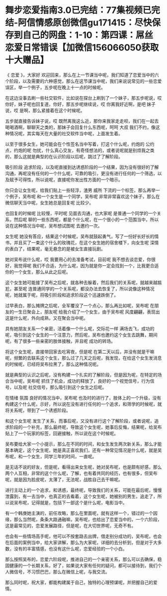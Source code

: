 # 舞步恋爱指南3.0已完结：77集视频已完结-阿信情感原创微信gu171415：尽快保存到自己的网盘：1-10：第四课：屌丝恋爱日常错误【加微信156066050获取十大赠品】

《 恋爱 》，大家好 欢迎回来，那么在上一节课当中呢，我们知道了恋爱当中的六个阶段，以及需要的六种感觉，那么在这节课当中呢，我们来说说常见的一些恋爱误区，举一个例子，五步呢在晚上十一点的时候呢。

在这边没事去刷一些社交软件，比如说在探台上刷到了一个妹子，那五步呢说，哎 你好，妹子呢也回复道，你好，那五步呢继续说，哎 你离我好近啊，是吧 妹子说，哎 是啊，那么紧接着在这个时候呢。

五步就直接告诉妹子说，哎 既然离我这么近，那你来我家走走呗，我们在一起去喝喝酒啊，聊聊天之类的，那妹子会回复什么东西呢，呵呵 大叔 我们不约，像这种情况呢，其实每天在大量的社交软件当中呢，上面发生着。

以至于很多女生，她可能会在个性签名当中写着，打这个什么呢，约炮的 公约点，约炮的呢 勿扰，什么真心交友，有奇怪想法的，或者说呢就是别烦我之类的，那么这就是典型的在认识阶段以后呢，跳过了了解阶段。

吸引阶段 追求阶段，以及呢直接到达诱惑阶段的一个结果，因为没有很好的了解沟通，再呢没有任何的一个什么呢，可靠的吸引，更没有进行任何的一个筛选，以及赋予可得性，所以说呢，直接呢你发出性方面的一个暗示。

你只会让女生呢，给我们贴上一些轻浮，渣男 威所 下流的一个标签，那么再举一个例子，吴布呢 和一个女生是一个同学，吴布呢 非常非常喜欢这个妹子，那么在微信聊天当中呢，女生她总是回复呢 比较少。

也回复的时候呢 比较慢，平时呢 见面去沟通，也大家呢 是普通一个同学的一个关系，然后呢 聊的一些东西呢，都是个什么呢，在一个很小的一个范围当中，所以说在这种情况当中呢，吴布想试图呢 去邀约一次。

女生呢 她没有答应，结果这个时候呢，吴布就鼓起勇气，写了一份好长好长的情书，并且买了一束这个什么的玫瑰花，在这个女生她的宿舍楼下，向女生呢 深情的表白了，结果呢，毫无悬念的是被女生直接玩剧。

她对吴布说什么呢，哎 我要用心的去准备考试，目前呢 我不想去谈恋爱，你很好，我觉得呢 我们不合适，为什么呢，因为就是你一定会找到一个，比我更合适你的一个女生，那么从此之后呢。

这个女生她可能接了吴布之后呢，就各种去躲着，然后我们的关系呢，就越来越尴尬，甚至呢 连普通同学的一个关系呢，都没办法去恢复了，所以说像这种情况呢，她就属于呢，将吸引阶段和追求阶段这个迅速跌倒了。

过早表白，那么摊牌之后呢，全军覆没了一个点心，那么再比如呢，吴布呢 在朋友的一生日聚会上，朋友呢 给我介绍了一个女生，由于吴布呢 风度翩翩，表现出这是什么呢，外向成熟，又在聚会当中呢。

具有她朋友关系一个亲密，活着像一个什么呢，交际花一样 满场去飞，成功的呢，吸引到这个女生的一个注意力，然后呢，吴布也邀约这个女生去跳舞，期间呢，有了很多一些亲密的肢体接触，并且呢 成功的转场。

将这个女生呢，直接带回家去吃宵夜，但是呢 在第二天以后，并没有就是干嘛呢，频繁的去联系这个女生，那么过了几天之后呢，我发现，在给这个女生发消息的时候呢，已经将吴布拉黑了，那么这种情况呢。

就是典型的认识之后呢，没有构建一个扎实的了解阶段，但是因为呢，在特定的场合当中呢，吴布呢 抓住了机会，成功的释放了，良好的一个视觉信号，行为信号，以及呢 社交信号，那么吸引到这个女生之后呢。

在情绪 氛围 良好的情况当中，吴布呢 也及时的进行了，肢体上的一个升级，没有构建这个什么呢，示好，所以说在没有进行任何的一个追求，和筛学的时候呢，就将关系呢，带到了一个诱惑阶段。

和这个女生呢 发生了关系，而事后呢，又没有进行这个了解阶段，或者说呢，追求阶段的一个补充，那么最终呢，导致这个女生呢，她事后反悔，结果呢，给吴布贴上了一个玩家的标签，回避接触，所以说在这个时候呢。

吴布要给大家一个小提示，那么在不同的时间，和女生发生两次新关系，那么才能基本确定，这个女生呢，她是真正喜欢我们，还有一种常见情况是什么呢，就是吴布呢，和一个女生，同学三年的时间，一直呢。

是无话不说的好友，但是呢，看得出来女生呢，她对吴布呢，也是颇有好感，那么两个人互相，非常的这个什么呢，了解，也有着共同的经历，也有很多，但吴布呢，就是因为脸皮呢，太薄了，无法呢，战胜自己去干嘛呢。

进行主动上的一个追求，和诱惑，最终呢，导致我们的关系，可能在最后呢，慢慢泄露到，有一去当中，也真正的去看着，这个女生呢，她被别的男生，追走了，所以说吴布呢，记得就是，包括下一部这个是什么呢，电影当中。

有一个韩庚她主演的，前任攻略，那么在里面呢，就有这样一个，错过的一个因缘，那么当然呢，条条大路通融嘛，吴布呢，也给出了恋爱当中的，一个六阶段，这是最常见的，恋爱发展路径，但是呢，在大切世界呢，无奇不有。

也会有一些情场高手呢，他可以不按套路去出牌，借走别分成功的，吴布呢，也会在后面的案例当中，给大家讲解，那么为大家呢，详细的去分析到，但是对于大多数，没有的丰富情感，也没有这什么呢，恋爱经验的一个小白。

那么按照吴布的，恋爱六阶段呢，推进自己的一个亲密关系，那么可以去确保，稳固健康的一个长期关系，好了，如果说大家有任何的疑问，都可以接待到，我们个人微信号，不习惯巴巴，那么在微信上呢，与我交流。

那么同时呢，祝大家，都能构建属于自己，独特的心理预谋呢，并把握自己的爱情。